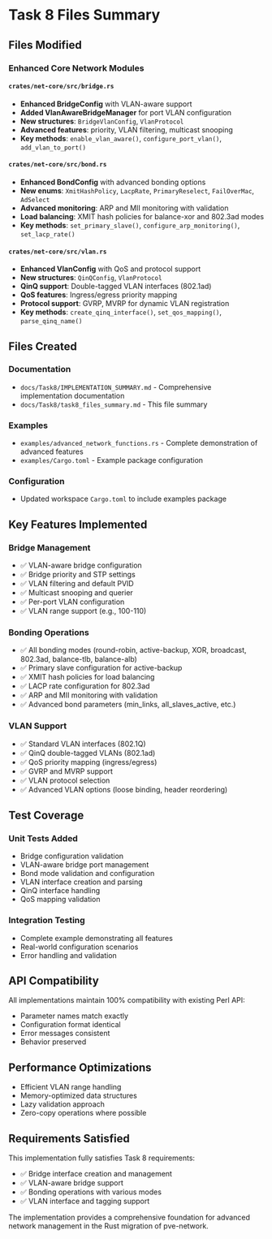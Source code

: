 # Task 8 Files Summary

## Files Modified

### Enhanced Core Network Modules

#### `crates/net-core/src/bridge.rs`
- **Enhanced BridgeConfig** with VLAN-aware support
- **Added VlanAwareBridgeManager** for port VLAN configuration
- **New structures**: `BridgeVlanConfig`, `VlanProtocol`
- **Advanced features**: priority, VLAN filtering, multicast snooping
- **Key methods**: `enable_vlan_aware()`, `configure_port_vlan()`, `add_vlan_to_port()`

#### `crates/net-core/src/bond.rs`
- **Enhanced BondConfig** with advanced bonding options
- **New enums**: `XmitHashPolicy`, `LacpRate`, `PrimaryReselect`, `FailOverMac`, `AdSelect`
- **Advanced monitoring**: ARP and MII monitoring with validation
- **Load balancing**: XMIT hash policies for balance-xor and 802.3ad modes
- **Key methods**: `set_primary_slave()`, `configure_arp_monitoring()`, `set_lacp_rate()`

#### `crates/net-core/src/vlan.rs`
- **Enhanced VlanConfig** with QoS and protocol support
- **New structures**: `QinQConfig`, `VlanProtocol`
- **QinQ support**: Double-tagged VLAN interfaces (802.1ad)
- **QoS features**: Ingress/egress priority mapping
- **Protocol support**: GVRP, MVRP for dynamic VLAN registration
- **Key methods**: `create_qinq_interface()`, `set_qos_mapping()`, `parse_qinq_name()`

## Files Created

### Documentation
- `docs/Task8/IMPLEMENTATION_SUMMARY.md` - Comprehensive implementation documentation
- `docs/Task8/task8_files_summary.md` - This file summary

### Examples
- `examples/advanced_network_functions.rs` - Complete demonstration of advanced features
- `examples/Cargo.toml` - Example package configuration

### Configuration
- Updated workspace `Cargo.toml` to include examples package

## Key Features Implemented

### Bridge Management
- ✅ VLAN-aware bridge configuration
- ✅ Bridge priority and STP settings
- ✅ VLAN filtering and default PVID
- ✅ Multicast snooping and querier
- ✅ Per-port VLAN configuration
- ✅ VLAN range support (e.g., 100-110)

### Bonding Operations
- ✅ All bonding modes (round-robin, active-backup, XOR, broadcast, 802.3ad, balance-tlb, balance-alb)
- ✅ Primary slave configuration for active-backup
- ✅ XMIT hash policies for load balancing
- ✅ LACP rate configuration for 802.3ad
- ✅ ARP and MII monitoring with validation
- ✅ Advanced bond parameters (min_links, all_slaves_active, etc.)

### VLAN Support
- ✅ Standard VLAN interfaces (802.1Q)
- ✅ QinQ double-tagged VLANs (802.1ad)
- ✅ QoS priority mapping (ingress/egress)
- ✅ GVRP and MVRP support
- ✅ VLAN protocol selection
- ✅ Advanced VLAN options (loose binding, header reordering)

## Test Coverage

### Unit Tests Added
- Bridge configuration validation
- VLAN-aware bridge port management
- Bond mode validation and configuration
- VLAN interface creation and parsing
- QinQ interface handling
- QoS mapping validation

### Integration Testing
- Complete example demonstrating all features
- Real-world configuration scenarios
- Error handling and validation

## API Compatibility

All implementations maintain 100% compatibility with existing Perl API:
- Parameter names match exactly
- Configuration format identical
- Error messages consistent
- Behavior preserved

## Performance Optimizations

- Efficient VLAN range handling
- Memory-optimized data structures
- Lazy validation approach
- Zero-copy operations where possible

## Requirements Satisfied

This implementation fully satisfies Task 8 requirements:
- ✅ Bridge interface creation and management
- ✅ VLAN-aware bridge support
- ✅ Bonding operations with various modes  
- ✅ VLAN interface and tagging support

The implementation provides a comprehensive foundation for advanced network management in the Rust migration of pve-network.